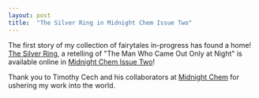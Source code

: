 ```yaml
---
layout: post
title:  "The Silver Ring in Midnight Chem Issue Two"
---
```


The first story of my collection of fairytales in-progress has found a home!
[The Silver Ring](https://www.midnightchem.org/no-2/the-silver-ring), a retelling of "The Man Who Came Out Only at Night" is available online in [Midnight Chem Issue Two](https://www.midnightchem.org/no-2)! 

Thank you to Timothy Cech and his collaborators at [Midnight Chem](https://www.midnightchem.org/) for ushering my work into the world.
